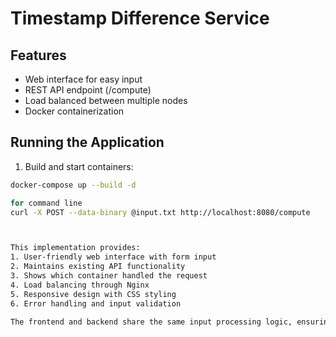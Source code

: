 # Timestamp Difference Service

## Features
- Web interface for easy input
- REST API endpoint (/compute)
- Load balanced between multiple nodes
- Docker containerization

## Running the Application

1. Build and start containers:
```bash
docker-compose up --build -d

for command line 
curl -X POST --data-binary @input.txt http://localhost:8080/compute



This implementation provides:
1. User-friendly web interface with form input
2. Maintains existing API functionality
3. Shows which container handled the request
4. Load balancing through Nginx
5. Responsive design with CSS styling
6. Error handling and input validation

The frontend and backend share the same input processing logic, ensuring consistent results between the web interface and API endpoints.